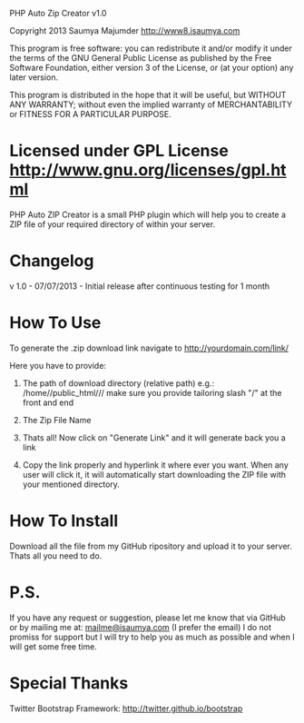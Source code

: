 PHP Auto Zip Creator v1.0

Copyright 2013 Saumya Majumder
http://www8.isaumya.com


This program is free software: you can redistribute it and/or modify
it under the terms of the GNU General Public License as published by
the Free Software Foundation, either version 3 of the License, or
(at your option) any later version.

This program is distributed in the hope that it will be useful,
but WITHOUT ANY WARRANTY; without even the implied warranty of
MERCHANTABILITY or FITNESS FOR A PARTICULAR PURPOSE.  

Licensed under GPL License
http://www.gnu.org/licenses/gpl.html
======================================================

PHP Auto ZIP Creator is a small PHP plugin which will help you to create 
a ZIP file of your required directory of within your server.


Changelog
=========

v 1.0 - 07/07/2013 - Initial release after continuous testing for 1 month


How To Use
==========

To generate the .zip download link navigate to 
http://yourdomain.com/link/

Here you have to provide:

1. 	The path of download directory (relative path)
		e.g.: /home/<cPanel uname>/public_html/<folder-name>/<rest path>/
		make sure you provide tailoring slash "/" at the front and end
		
2.	The Zip File Name

3.	Thats all! Now click on "Generate Link" and it will generate back you a link

4.	Copy the link properly and hyperlink it where ever you want. When any user will click it,
		it will automatically start downloading the ZIP file with your mentioned directory.
		
		
How To Install
==============

Download all the file from my GitHub ripository and upload it to your server. Thats all you need to do.


P.S.
=============

If you have any request or suggestion, please let me know that 
via GitHub or by mailing me at: mailme@isaumya.com (I prefer the email)
I do not promiss for support but I will try to help you as much as possible
and when I will get some free time.


Special Thanks
==============

Twitter Bootstrap Framework: http://twitter.github.io/bootstrap




